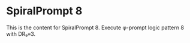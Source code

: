# SpiralPrompt 8

This is the content for SpiralPrompt 8.
Execute φ-prompt logic pattern 8 with DR₉≡3.